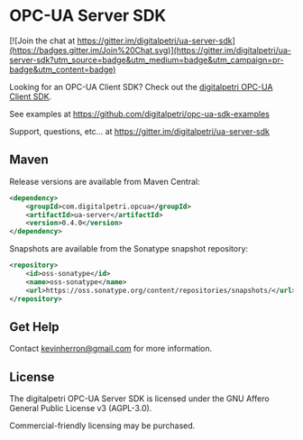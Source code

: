 # OPC-UA Server SDK

[![Join the chat at https://gitter.im/digitalpetri/ua-server-sdk](https://badges.gitter.im/Join%20Chat.svg)](https://gitter.im/digitalpetri/ua-server-sdk?utm_source=badge&utm_medium=badge&utm_campaign=pr-badge&utm_content=badge)

Looking for an OPC-UA Client SDK? Check out the [digitalpetri OPC-UA Client SDK](https://github.com/digitalpetri/ua-client-sdk).

See examples at https://github.com/digitalpetri/opc-ua-sdk-examples

Support, questions, etc... at https://gitter.im/digitalpetri/ua-server-sdk

Maven
--------

Release versions are available from Maven Central:

```xml
<dependency>
    <groupId>com.digitalpetri.opcua</groupId>
    <artifactId>ua-server</artifactId>
    <version>0.4.0</version>
</dependency>
```

Snapshots are available from the Sonatype snapshot repository:
```xml
<repository>
    <id>oss-sonatype</id>
    <name>oss-sonatype</name>
    <url>https://oss.sonatype.org/content/repositories/snapshots/</url>
</repository>
```

Get Help
--------

Contact kevinherron@gmail.com for more information.


License
--------

The digitalpetri OPC-UA Server SDK is licensed under the GNU Affero General Public License v3 (AGPL-3.0).

Commercial-friendly licensing may be purchased.
